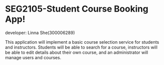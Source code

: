 # SEG2105-Student Course Booking App!

developer: Linna She(300006289)

This application will implement a basic course selection service for students and
instructors. Students will be able to search for a course, instructors will be able to edit
details about their own course, and an administrator will manage users and courses.
